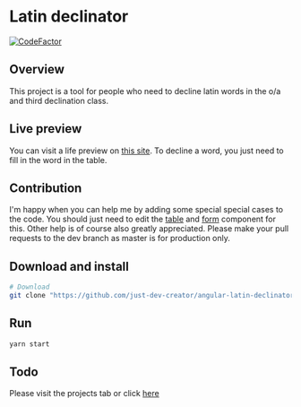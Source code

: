 # Latin declinator
[![CodeFactor](https://www.codefactor.io/repository/github/just-dev-creator/angular-latin-declinator/badge)](https://www.codefactor.io/repository/github/just-dev-creator/angular-latin-declinator)
## Overview
This project is a tool for people who need to decline latin words in the o/a and third declination class.
## Live preview
You can visit a life preview on [this site](https://latin-declinator.web.app/). To decline a word, you just need to fill in the word in the table.

## Contribution
I'm happy when you can help me by adding some special special cases to the code. You should just need to edit the [table](https://github.com/just-dev-creator/angular-latin-declinator/tree/master/declinator/src/app/table) and [form](https://github.com/just-dev-creator/angular-latin-declinator/tree/master/declinator/src/app/form) component for this. Other help is of course also greatly appreciated.
Please make your pull requests to the dev branch as master is for production only. 

## Download and install
```bash
# Download
git clone "https://github.com/just-dev-creator/angular-latin-declinator" && cd angular-latin-declinator
```

## Run
```bash
yarn start
```

## Todo
Please visit the projects tab or click [here](https://github.com/just-dev-creator/angular-latin-declinator/projects/1)
